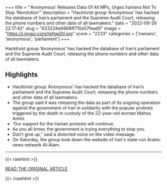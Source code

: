 +++
title = "‘Anonymous’ Releases Data Of All MPs, Urges Iranians Not To Stop ‘Revolution’"
description = "Hacktivist group ‘Anonymous’ has hacked the database of Iran’s parliament and the Supreme Audit Court, releasing the phone numbers and other data of all lawmakers."
date = "2022-09-26 22:17:42"
slug = "633224d4668ff710e57fead0"
image = "https://i.imgur.com/lgXgpDV.jpg"
score = "2233"
categories = ['iranians', 'anonymous', 'parliament']
+++

Hacktivist group ‘Anonymous’ has hacked the database of Iran’s parliament and the Supreme Audit Court, releasing the phone numbers and other data of all lawmakers.

## Highlights

- Hacktivist group ‘Anonymous’ has hacked the database of Iran’s parliament and the Supreme Audit Court, releasing the phone numbers and other data of all lawmakers.
- The group said it was releasing the data as part of its ongoing operation against the government of Iran in solidarity with the popular protests triggered by the death in custody of the 22-year-old woman Mahsa Amini.
- ‘Our support for the Iranian protests will continue.
- As you all know, the government is trying everything to stop you.
- Don’t give up,” said a distorted voice on the video message.
- On Saturday, the group took down the website of Iran's state-run Arabic news network Al-Alam.

---

{{< rawhtml >}}
  <p class="article-category">
    <a target="_blank" href="http://www.iranintl.com/en/202209255133">READ THE ORIGINAL ARTICLE</a>
  </p>
{{< /rawhtml >}}

